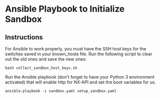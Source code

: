 # Ansible Playbook to Initialize Sandbox

## Instructions

For Ansible to work properly, you must have the SSH host keys
for the switches saved in your known_hosts file.  Run the
following script to clear out the old ones and save the new
ones:

    bash collect_sandbox_host_keys.sh

Run the Ansible playbook (don't forget to have your Python 3
environment activated) that will enable http for NX-API and
set the boot variables for us.

    ansible-playbook -i sandbox.yaml setup_sandbox.yaml

